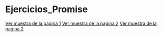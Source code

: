 # Ejercicios_Promise

[Ver muestra de la pagina 1](https://promise1.netlify.app/)
[Ver muestra de la pagina 2](https://promise2.netlify.app/)
[Ver muestra de la pagina 2](https://promise3.netlify.app)
